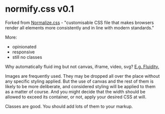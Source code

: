 # normify.css v0.1

Forked from [Normalize.css](https://github.com/necolas/normalize.css) - "customisable CSS file that makes browsers render all
elements more consistently and in line with modern standards."

More:

- opinionated
- responsive
- still no classes

Why automatically fluid img but not canvas, iframe, video, svg? [E.g. Fluidity.](http://fluidity.sexy/)

Images are frequently used. They may be dropped all over the place without any specific styling applied. But the use of canvas and the rest of them is likely to be more deliberate, and considered styling will be applied to them as a matter of course. And you might decide that the width should be allowed to exceed its container, or not, apply your desired CSS at will.

Classes are good. You should add lots of them to your markup.
